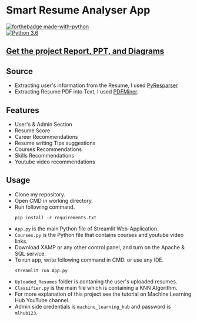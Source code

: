 # Smart Resume Analyser App

[![forthebadge made-with-python](http://ForTheBadge.com/images/badges/made-with-python.svg)](https://www.python.org/)                 
[![Python 3.6](https://img.shields.io/badge/python-3.6-blue.svg)](https://www.python.org/downloads/release/python-360/)   



## [Get the project Report, PPT, and Diagrams](https://kushalbhavsar1820.stores.instamojo.com/product/864991/smart-resume-analyzer-ppt-report-and-diagram-c091f/)
## Source
- Extracting user's information from the Resume, I used [PyResparser](https://omkarpathak.in/pyresparser/)
- Extracting Resume PDF into Text, I used [PDFMiner](https://pypi.org/project/pdfminer/).

## Features
- User's & Admin Section
- Resume Score
- Career Recommendations
- Resume writing Tips suggestions
- Courses Recommendations
- Skills Recommendations
- Youtube video recommendations

## Usage
- Clone my repository.
- Open CMD in working directory.
- Run following command.
  ```
  pip install -r requirements.txt
  ```
- `App.py` is the main Python file of Streamlit Web-Application. 
- `Courses.py` is the Python file that contains courses and youtube video links.
- Download XAMP or any other control panel, and turn on the Apache & SQL service.
- To run app, write following command in CMD. or use any IDE.
  ```
  streamlit run App.py
  ```
- `Uploaded_Resumes` folder is contaning the user's uploaded resumes.
- `Classifier.py` is the main file which is containing a KNN Algorithm.
- For more explanation of this project see the tutorial on Machine Learning Hub YouTube channel.
- Admin side credentials is `machine_learning_hub` and password is `mlhub123`. 








